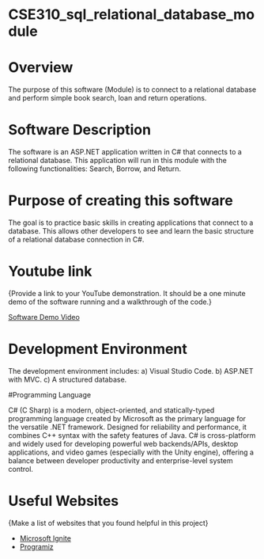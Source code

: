 # CSE310_sql_relational_database_module

# Overview

The purpose of this software (Module) is to connect to a relational database and perform simple book search, loan and return operations.

# Software Description
The software is an ASP.NET application written in C# that connects to a relational database. This application will run in this module with the following functionalities: Search, Borrow, and Return.

# Purpose of creating this software
The goal is to practice basic skills in creating applications that connect to a database. This allows other developers to see and learn the basic structure of a relational database connection in C#.

# Youtube link

{Provide a link to your YouTube demonstration.  It should be a one minute demo of the software running and a walkthrough of the code.}

[Software Demo Video](http://youtube.link.goes.here)

# Development Environment

The development environment includes:
a) Visual Studio Code.
b) ASP.NET with MVC.
c) A structured database.

#Programming Language

C# (C Sharp) is a modern, object-oriented, and statically-typed programming language created by Microsoft as the primary language for the versatile .NET framework. Designed for reliability and performance, it combines C++ syntax with the safety features of Java. C# is cross-platform and widely used for developing powerful web backends/APIs, desktop applications, and video games (especially with the Unity engine), offering a balance between developer productivity and enterprise-level system control.

# Useful Websites

{Make a list of websites that you found helpful in this project}
* [Microsoft Ignite](https://learn.microsoft.com/en-us/dotnet/csharp/)
* [Programiz](https://www.programiz.com/csharp-programming)
